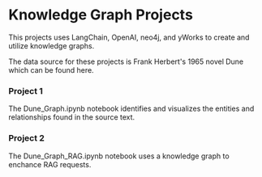 # Knowledge Graph Projects

This projects uses LangChain, OpenAI, neo4j, and yWorks to create and utilize knowledge graphs.

 The data source for these projects is Frank Herbert's 1965 novel Dune which can be found here.

### Project 1

The Dune_Graph.ipynb notebook identifies and visualizes the entities and relationships found in the source text.

### Project 2 

The Dune_Graph_RAG.ipynb notebook uses a knowledge graph to enchance RAG requests.
